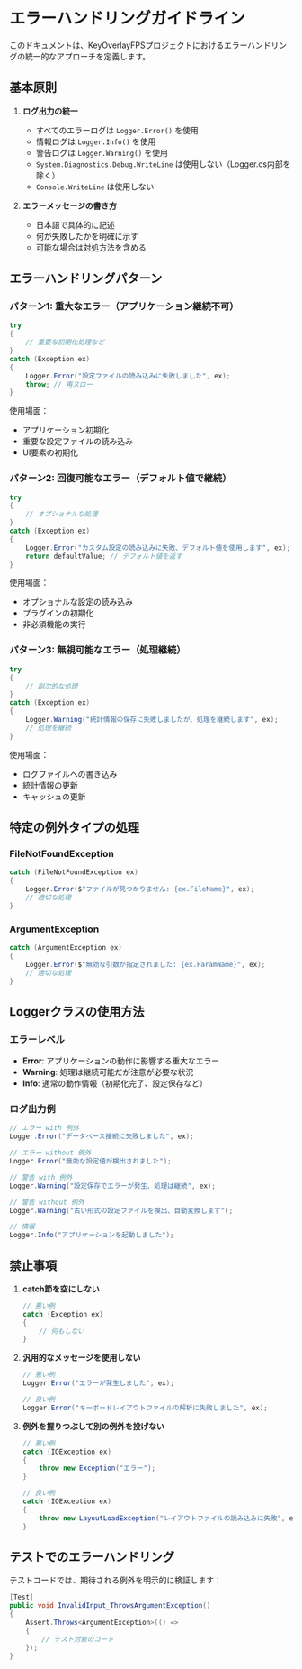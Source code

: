 # エラーハンドリングガイドライン

このドキュメントは、KeyOverlayFPSプロジェクトにおけるエラーハンドリングの統一的なアプローチを定義します。

## 基本原則

1. **ログ出力の統一**
   - すべてのエラーログは `Logger.Error()` を使用
   - 情報ログは `Logger.Info()` を使用
   - 警告ログは `Logger.Warning()` を使用
   - `System.Diagnostics.Debug.WriteLine` は使用しない（Logger.cs内部を除く）
   - `Console.WriteLine` は使用しない

2. **エラーメッセージの書き方**
   - 日本語で具体的に記述
   - 何が失敗したかを明確に示す
   - 可能な場合は対処方法を含める

## エラーハンドリングパターン

### パターン1: 重大なエラー（アプリケーション継続不可）

```csharp
try
{
    // 重要な初期化処理など
}
catch (Exception ex)
{
    Logger.Error("設定ファイルの読み込みに失敗しました", ex);
    throw; // 再スロー
}
```

使用場面：
- アプリケーション初期化
- 重要な設定ファイルの読み込み
- UI要素の初期化

### パターン2: 回復可能なエラー（デフォルト値で継続）

```csharp
try
{
    // オプショナルな処理
}
catch (Exception ex)
{
    Logger.Error("カスタム設定の読み込みに失敗、デフォルト値を使用します", ex);
    return defaultValue; // デフォルト値を返す
}
```

使用場面：
- オプショナルな設定の読み込み
- プラグインの初期化
- 非必須機能の実行

### パターン3: 無視可能なエラー（処理継続）

```csharp
try
{
    // 副次的な処理
}
catch (Exception ex)
{
    Logger.Warning("統計情報の保存に失敗しましたが、処理を継続します", ex);
    // 処理を継続
}
```

使用場面：
- ログファイルへの書き込み
- 統計情報の更新
- キャッシュの更新

## 特定の例外タイプの処理

### FileNotFoundException

```csharp
catch (FileNotFoundException ex)
{
    Logger.Error($"ファイルが見つかりません: {ex.FileName}", ex);
    // 適切な処理
}
```

### ArgumentException

```csharp
catch (ArgumentException ex)
{
    Logger.Error($"無効な引数が指定されました: {ex.ParamName}", ex);
    // 適切な処理
}
```

## Loggerクラスの使用方法

### エラーレベル

- **Error**: アプリケーションの動作に影響する重大なエラー
- **Warning**: 処理は継続可能だが注意が必要な状況
- **Info**: 通常の動作情報（初期化完了、設定保存など）

### ログ出力例

```csharp
// エラー with 例外
Logger.Error("データベース接続に失敗しました", ex);

// エラー without 例外
Logger.Error("無効な設定値が検出されました");

// 警告 with 例外
Logger.Warning("設定保存でエラーが発生、処理は継続", ex);

// 警告 without 例外
Logger.Warning("古い形式の設定ファイルを検出、自動変換します");

// 情報
Logger.Info("アプリケーションを起動しました");
```

## 禁止事項

1. **catch節を空にしない**
   ```csharp
   // 悪い例
   catch (Exception ex)
   {
       // 何もしない
   }
   ```

2. **汎用的なメッセージを使用しない**
   ```csharp
   // 悪い例
   Logger.Error("エラーが発生しました", ex);
   
   // 良い例
   Logger.Error("キーボードレイアウトファイルの解析に失敗しました", ex);
   ```

3. **例外を握りつぶして別の例外を投げない**
   ```csharp
   // 悪い例
   catch (IOException ex)
   {
       throw new Exception("エラー");
   }
   
   // 良い例
   catch (IOException ex)
   {
       throw new LayoutLoadException("レイアウトファイルの読み込みに失敗", ex);
   }
   ```

## テストでのエラーハンドリング

テストコードでは、期待される例外を明示的に検証します：

```csharp
[Test]
public void InvalidInput_ThrowsArgumentException()
{
    Assert.Throws<ArgumentException>(() => 
    {
        // テスト対象のコード
    });
}
```
